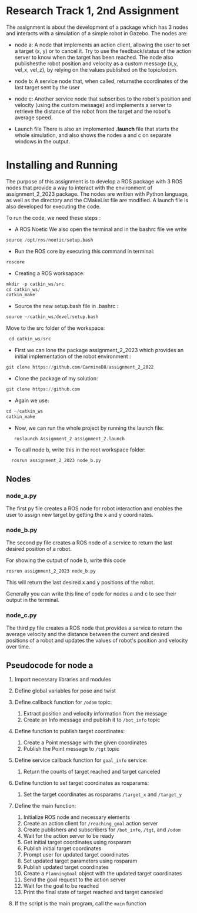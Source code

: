 # Research Track 1, 2nd Assignment
The assignment is about the development of a package which has 3 nodes and interacts with a simulation of a simple robot in Gazebo. 
The nodes are:

- node a: 
 A node that implements an action client, allowing the user to set a target (x, y) or to cancel it. Try to use the feedback/status of the action server to know when the target has been reached. The node also publishesthe robot position and velocity as a custom message (x,y, vel_x, vel_z), by relying on the values published on the topic/odom.  

- node b:
 A service node that, when called, returnsthe coordinates of the last target sent by the user

- node c: 
 Another service node that subscribes to the robot's position and velocity (using the custom message) and implements a server to retrieve the distance of the robot from the target and the robot's average speed.


- Launch file
 There is also an implemented **.launch** file that starts the whole simulation, and also shows the nodes a and c on separate windows in the output.


# Installing and Running
The purpose of this assignment is to develop a ROS package with 3 ROS nodes that provide a way to interact with the environment of assignment_2_2023 package. The nodes are written with Python language, as well as the directory and the CMakeList file are modified. A launch file is also developed for executing the code.

To run the code, we need these steps : 

- A ROS Noetic
 We also open the terminal and in the bashrc file we write 
 ```python
 source /opt/ros/noetic/setup.bash
 ```

- Run the ROS core by executing this command in terminal:
```python
roscore

```
- Creating a ROS worksapace:
```python
mkdir -p catkin_ws/src
cd catkin_ws/
catkin_make
```
- Source the new setup.bash file in .bashrc : 
```python
source ~/catkin_ws/devel/setup.bash
```
Move to the src folder of the workspace:
```python
 cd catkin_ws/src   
```
- First we can lone the package assignment_2_2023 which provides an initial implementation of the robot environment : 
```python
git clone https://github.com/CarmineD8/assignment_2_2022
```
- Clone the package of my solution:
```python
git clone https://github.com
```
- Again we use:
```python
cd ~/catkin_ws 
catkin_make
```
- Now, we can run the whole project by running the launch file:
```python
   roslaunch Assignment_2 assignment_2.launch
```
- To call node b, write this in the root workspace folder:
```python
  rosrun assignment_2_2023 node_b.py
```


Nodes
---------

### node_a.py ###

The first py file creates a ROS node for robot interaction and enables the user to assign new target by getting the x and y coordinates. 

### node_b.py ###

The second py file creates a ROS node of a service to return the last desired position of a robot.

For showing the output of node b, write this code 

```python
rosrun assignment_2_2023 node_b.py
```
This will return the last desired x and y positions of the robot.

Generally you can write this line of code for nodes a and c to see their output in the terminal.

### node_c.py ###

The third py file creates a ROS node that provides a service to return the average velocity and the distance between the current and desired positions of a robot and updates the values of robot's position and velocity over time. 


Pseudocode for node a
----------

1. Import necessary libraries and modules

2. Define global variables for pose and twist

3. Define callback function for `/odom` topic:
    1. Extract position and velocity information from the message
    2. Create an Info message and publish it to `/bot_info` topic

4. Define function to publish target coordinates:
    1. Create a Point message with the given coordinates
    2. Publish the Point message to `/tgt` topic

5. Define service callback function for `goal_info` service:
    1. Return the counts of target reached and target canceled

6. Define function to set target coordinates as rosparams:
    1. Set the target coordinates as rosparams `/target_x` and `/target_y`

7. Define the main function:
    1. Initialize ROS node and necessary elements
    2. Create an action client for `/reaching_goal` action server
    3. Create publishers and subscribers for `/bot_info`, `/tgt`, and `/odom`
    4. Wait for the action server to be ready
    5. Get initial target coordinates using rosparam
    6. Publish initial target coordinates
    7. Prompt user for updated target coordinates
    8. Set updated target parameters using rosparam
    9. Publish updated target coordinates
    10. Create a `PlanningGoal` object with the updated target coordinates
    11. Send the goal request to the action server
    12. Wait for the goal to be reached
    13. Print the final state of target reached and target canceled

8. If the script is the main program, call the `main` function



